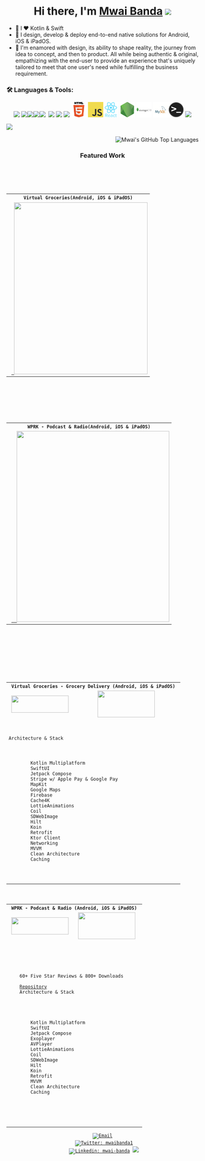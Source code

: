 <h1 align="center">Hi there, I'm <a href="https://mwaibanda.com/portfolio" target="_blank">Mwai Banda</a> <img
src="https://user-images.githubusercontent.com/49708426/160068392-4cf11761-8033-4143-bff3-c17381d3f58e.gif" height="33" /></h1>
 
- 👀 I ❤️ Kotlin & Swift
- 🌱 I design, develop & deploy end-to-end native solutions for Android, iOS & iPadOS.
- 📝 I'm enamored with design, its ability to shape reality, the journey from idea to concept, and then to product. All while being authentic & original, empathizing with the end-user to provide an experience that's uniquely tailored to meet that one user's need while fulfilling the business requirement.
### 🛠 Languages & Tools:
<p align="center">

  <div align="center">
   <code><img height="40" src="https://cdn.jsdelivr.net/gh/devicons/devicon/icons/swift/swift-original.svg" /></code> <code><img height="40"src="https://cdn.jsdelivr.net/gh/devicons/devicon/icons/kotlin/kotlin-original.svg" /></code><code><img height="40" src="https://cdn.jsdelivr.net/gh/devicons/devicon/icons/java/java-original.svg" /></code><code><img height="40" src="https://upload.wikimedia.org/wikipedia/commons/thumb/1/18/ISO_C%2B%2B_Logo.svg/1822px-ISO_C%2B%2B_Logo.svg.png"></code><code><img height="40" src="https://cdn.jsdelivr.net/gh/devicons/devicon/icons/python/python-original.svg"></code><code> <img height="40" src="https://cdn.jsdelivr.net/gh/devicons/devicon/icons/xcode/xcode-original.svg"></code>
   <code><img height="40" src="https://cdn.jsdelivr.net/gh/devicons/devicon/icons/androidstudio/androidstudio-original.svg" /></code>  <code><img height="40" src="https://cdn.jsdelivr.net/gh/devicons/devicon/icons/firebase/firebase-plain.svg" /></code>
 <code><img height="40" src="https://raw.githubusercontent.com/github/explore/80688e429a7d4ef2fca1e82350fe8e3517d3494d/topics/html/html.png"></code>  <code><img height="40" src="https://raw.githubusercontent.com/github/explore/80688e429a7d4ef2fca1e82350fe8e3517d3494d/topics/javascript/javascript.png"></code><code><img height="40" src="https://raw.githubusercontent.com/devicons/devicon/master/icons/react/react-original-wordmark.svg"></code> <code><img height="40" src="https://raw.githubusercontent.com/github/explore/80688e429a7d4ef2fca1e82350fe8e3517d3494d/topics/nodejs/nodejs.png"></code> <code><img height="40" src="https://raw.githubusercontent.com/github/explore/80688e429a7d4ef2fca1e82350fe8e3517d3494d/topics/mongodb/mongodb.png"></code> <code><img height="40" src="https://raw.githubusercontent.com/github/explore/80688e429a7d4ef2fca1e82350fe8e3517d3494d/topics/mysql/mysql.png"></code><code><img height="40" src="https://raw.githubusercontent.com/github/explore/80688e429a7d4ef2fca1e82350fe8e3517d3494d/topics/terminal/terminal.png"></code>
<code><img height="40" src="https://cdn.jsdelivr.net/gh/devicons/devicon/icons/figma/figma-original.svg" /></code> 
  </div>
  </p>
 
 <picture align="center">
<source 
  srcset="https://github-readme-stats.vercel.app/api?username=MwaiBanda&show_icons=true&theme=dark"
  media="(prefers-color-scheme: dark)"
/>
<source
  srcset="https://github-readme-stats.vercel.app/api?username=MwaiBanda&show_icons=true"
  media="(prefers-color-scheme: light), (prefers-color-scheme: no-preference)"
/>
<img src="https://github-readme-stats.vercel.app/api?username=anuraghazra&show_icons=true" />
</picture>


  <img align="right" alt="Mwai's GitHub Top Languages" src="https://github-readme-stats.vercel.app/api/top-langs/?username=MwaiBanda&hide=ruby,objective-c&hide_border=true&show_icons=true&langs_count=8count_private=true&title_color=24292F&text_color=24292F" /><br>

<p align="center">
       <h3 align="center">Featured Work</h3>

  <div align="center">

   <code>
       <table border="0" cellspacing="0" cellpadding="0">
             <tr>
    <th colspan="2"> <b>Virtual Groceries(Android, iOS & iPadOS)</b> </th>
    
  </tr>
  <tr style="border-collapse: collapse; border: none;">   
     <td> <a href="https://apps.apple.com/us/app/virtual-groceries/id1571855636"  target="_blank" rel="noopener noreferrer"> <img src="https://user-images.githubusercontent.com/49708426/152664971-c8fdfdc5-c9df-4add-8611-08f049e6c1be.gif" width=350 height=450></a></td>
    
  </tr>
</table>
      
  </code>
    <code>
      <table border="0" cellspacing="0" cellpadding="0">
             <tr>
    <th colspan="2"> <b>WPRK - Podcast & Radio(Android, iOS & iPadOS)</b> </th>
    
  </tr>
  <tr style="border-collapse: collapse; border: none;">   
     <td> <a href="https://github.com/MwaiBanda/WPRK-MultiPlatform"  target="_blank" rel="noopener noreferrer">  <img src="https://user-images.githubusercontent.com/49708426/152665229-1dd18b3a-e68a-4a9f-9a7a-16ae799d9776.gif" width=400 height=500></a></td>
    
  </tr>
</table>
      
  </code>
     </div>
  </p>
 <div align="center">
   <code>
          <table align="left" border="0" cellspacing="0" cellpadding="0">
             <tr>
    <th colspan="2"> <b>Virtual Groceries - Grocery Delivery (Android, iOS & iPadOS)</b> </th>
    
  </tr>
  <tr style="border-collapse: collapse; border: none;">   
     <td> <a href="https://apps.apple.com/us/app/virtual-groceries/id1571855636"  target="_blank" rel="noopener noreferrer"><img src="https://user-images.githubusercontent.com/49708426/137259580-5fbacaac-7fd3-4946-9412-7f1447e19075.png" width=150 height=45></a></td>
    <td><a href="https://play.google.com/store/apps/details?id=com.mwaibanda.virtualgroceries"  target="_blank" rel="noopener noreferrer"><img src="https://user-images.githubusercontent.com/49708426/152633576-d28488c9-68e1-4d5e-9922-b502e74d5c00.png"  width=150 height=70></a></td>
  </tr>
        <tr>   
     <td colspan="2"> 
       <p>Architecture & Stack</p>
       <pre>
        Kotlin Multiplatform
        SwiftUI
        Jetpack Compose
        Stripe w/ Apple Pay & Google Pay
        MapKit
        Google Maps
        Firebase
        Cache4K
        LottieAnimations
        Coil
        SDWebImage 
        Hilt
        Koin
        Retrofit
        Ktor Client
        Networking 
        MVVM
        Clean Architecture
        Caching
       </pre>
     </td>
  </tr>
</table>
  </code>
    <code>
      <table align="right" cellspacing="0" cellpadding="0">
                <tr>
    <th colspan="2"> <b>WPRK - Podcast & Radio (Android, iOS & iPadOS)</b> </th>
    
  </tr>
  <tr>   
     <td> <a href="https://apps.apple.com/us/app/wprk/id1588434109"  target="_blank" rel="noopener noreferrer"><img src="https://user-images.githubusercontent.com/49708426/137259580-5fbacaac-7fd3-4946-9412-7f1447e19075.png" width=150 height=45></a></td>
    <td><a href="https://play.google.com/store/apps/details?id=com.muse.wprk"  target="_blank" rel="noopener noreferrer"><img src="https://user-images.githubusercontent.com/49708426/152633576-d28488c9-68e1-4d5e-9922-b502e74d5c00.png"  width=150 height=70></a></td>
  </tr>
        <tr>   
     <td colspan="2"> 
       <div>
    <p>
    60+ Five Star Reviews & 800+ Downloads <br>
    <span><a href="https://github.com/MwaiBanda/WPRK-MultiPlatform">Repository</a></span<br>
    Architecture & Stack
     </p>
       <pre>
        Kotlin Multiplatform
        SwiftUI
        Jetpack Compose
        Exoplayer
        AVPlayer
        LottieAnimations
        Coil
        SDWebImage 
        Hilt
        Koin
        Retrofit
        MVVM
        Clean Architecture
        Caching
       </pre>
       </div>
     </td>
  </tr>
</table>
  </code>
     </div>
  </p>

  

  <br><br> 
  <br><br> 
   
   
  <div align="center">
   <code>

     
[![Email](https://img.shields.io/badge/Email-%40mwai.developer@gmail.com%20-blue)](mailto:mwai.developer@gmail.com?)<br>
[![Twitter: mwaibanda1](https://img.shields.io/twitter/follow/mwaibanda1?style=social)](https://twitter.com/mwaibanda1)<br>
[![Linkedin: mwai-banda](https://img.shields.io/badge/mwai-banda-blue?style=flat-square&logo=Linkedin&logoColor=white&link=https://www.linkedin.com/in/mwai-banda/)](https://www.linkedin.com/in/mwai-banda/) ![](https://komarev.com/ghpvc/?username=MwaiBanda&color=blue&label=Profile+Views)
    </code>
     </div>
 
<!---
MwaiBanda/MwaiBanda is a ✨ special ✨ repository because its `README.md` (this file) appears on your GitHub profile.
You can click the Preview link to take a look at your changes.
--->
